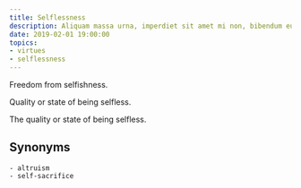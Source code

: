```yaml
---
title: Selflessness
description: Aliquam massa urna, imperdiet sit amet mi non, bibendum euismod est.
date: 2019-02-01 19:00:00
topics: 
- virtues
- selflessness
---
```


Freedom from selfishness.

Quality or state of being selfless.

The quality or state of being selfless.

## Synonyms
	- altruism
	- self-sacrifice
